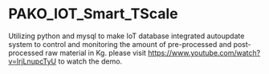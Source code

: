 # PAKO_IOT_Smart_TScale
Utilizing python and mysql to make IoT database integrated autoupdate system to control and monitoring the amount of pre-processed and post-processed raw material in Kg. please visit https://www.youtube.com/watch?v=lrjLnupcTyU to watch the demo.
